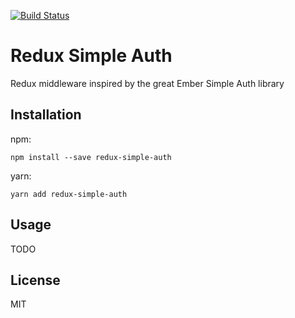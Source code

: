 [![Build Status](https://travis-ci.org/jerelmiller/redux-simple-auth.svg?branch=master)](https://travis-ci.org/jerelmiller/redux-simple-auth)

# Redux Simple Auth

Redux middleware inspired by the great Ember Simple Auth library

## Installation

npm:
```
npm install --save redux-simple-auth
```

yarn:
```
yarn add redux-simple-auth
```

## Usage

TODO

## License

MIT
